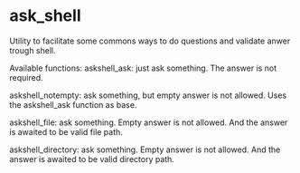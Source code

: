 # ask_shell
Utility to facilitate some commons ways to do questions and validate anwer trough shell.

Available functions:
askshell_ask: just ask something. The answer is not required.

askshell_notempty: ask something, but empty answer is not allowed. Uses the askshell_ask function as base.

askshell_file: ask something. Empty answer is not allowed. And the answer is awaited to be valid file path.

askshell_directory: ask something. Empty answer is not allowed. And the answer is awaited to be valid directory path.